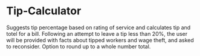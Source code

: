 # Tip-Calculator

Suggests tip percentage based on rating of service and calculates tip and totel for a bill. Following an attempt to leave a tip less than 20%, the user will be provided with facts about tipped workers and wage theft, and asked to reconsider. Option to round up to a whole number total. 
